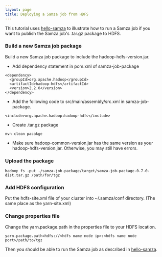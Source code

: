 ```yaml
---
layout: page
title: Deploying a Samza job from HDFS
---
```

<!--
   Licensed to the Apache Software Foundation (ASF) under one or more
   contributor license agreements.  See the NOTICE file distributed with
   this work for additional information regarding copyright ownership.
   The ASF licenses this file to You under the Apache License, Version 2.0
   (the "License"); you may not use this file except in compliance with
   the License.  You may obtain a copy of the License at

       http://www.apache.org/licenses/LICENSE-2.0

   Unless required by applicable law or agreed to in writing, software
   distributed under the License is distributed on an "AS IS" BASIS,
   WITHOUT WARRANTIES OR CONDITIONS OF ANY KIND, either express or implied.
   See the License for the specific language governing permissions and
   limitations under the License.
-->

This tutorial uses [hello-samza](../../../startup/hello-samza/0.7.0/) to illustrate how to run a Samza job if you want to publish the Samza job's .tar.gz package to HDFS.

### Build a new Samza job package

Build a new Samza job package to include the hadoop-hdfs-version.jar.

* Add dependency statement in pom.xml of samza-job-package

```
<dependency>
  <groupId>org.apache.hadoop</groupId>
  <artifactId>hadoop-hdfs</artifactId>
  <version>2.2.0</version>
</dependency>
```

* Add the following code to src/main/assembly/src.xml in samza-job-package.

```
<include>org.apache.hadoop:hadoop-hdfs</include>
```

* Create .tar.gz package

```
mvn clean pacakge
```

* Make sure hadoop-common-version.jar has the same version as your hadoop-hdfs-version.jar. Otherwise, you may still have errors.

### Upload the package

```
hadoop fs -put ./samza-job-package/target/samza-job-package-0.7.0-dist.tar.gz /path/for/tgz
```

### Add HDFS configuration

Put the hdfs-site.xml file of your cluster into ~/.samza/conf directory. (The same place as the yarn-site.xml)

### Change properties file

Change the yarn.package.path in the properties file to your HDFS location.

```
yarn.package.path=hdfs://<hdfs name node ip>:<hdfs name node port>/path/to/tgz
```

Then you should be able to run the Samza job as described in [hello-samza](../../../startup/hello-samza/0.7.0/).
   

